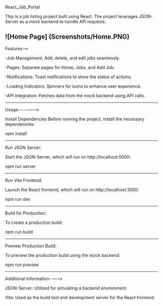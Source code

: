 React_Job_Portal

This is a job listing project built using React. 
The project leverages JSON-Server as a mock backend to handle API requests.

![Home Page] (Screenshots/Home.PNG)
----------------------------------------------------------------------------

Features-->

-Job Management: Add, delete, and edit jobs seamlessly.

-Pages: Separate pages for Home, Jobs, and Add Job.

-Notifications: Toast notifications to show the status of actions.

-Loading Indicators: Spinners for icons to enhance user experience.

-API Integration: Fetches data from the mock backend using API calls.

----------------------------------------------------------------------

Usage-------->

Install Dependencies
Before running the project, install the necessary dependencies:

npm install

-------------------------------------------------------------------

Run JSON Server:

Start the JSON-Server, which will run on http://localhost:5000:

npm run server

-------------------------------------------------------------------

Run Vite Frontend:

Launch the React frontend, which will run on http://localhost:3000:

npm run dev

-------------------------------------------------------------------
Build for Production:

To create a production build:

npm run build

--------------------------------------------------------------------
Preview Production Build:

To preview the production build using the mock backend:

npm run preview


---------------------------------------------------------------------
Additional Information---->

JSON-Server: Utilized for simulating a backend environment.

Vite: Used as the build tool and development server for the React frontend.
